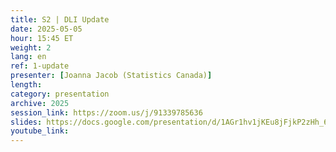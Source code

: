```yaml
---
title: S2 | DLI Update
date: 2025-05-05
hour: 15:45 ET
weight: 2
lang: en
ref: 1-update
presenter: [Joanna Jacob (Statistics Canada)]
length:
category: presentation
archive: 2025
session_link: https://zoom.us/j/91339785636
slides: https://docs.google.com/presentation/d/1AGr1hv1jKEu8jFjkP2zHh_6TjR1ZDmra/edit?usp=sharing&ouid=109853946981534204449&rtpof=true&sd=true
youtube_link:
---
```

